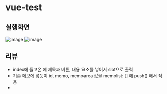 # vue-test
## 실행화면
   ![image](https://user-images.githubusercontent.com/96058996/159858577-a6f37035-552d-41ae-8fca-58d594805611.png)
   ![image](https://user-images.githubusercontent.com/96058996/159858623-4ea2f70a-4f59-4c23-b991-805011239285.png)

## 리뷰
* index에 들고온 <memo-component>에 제목과 버튼, 내용 요소를 넣어서 slot으로 출력
* 기존 메모에 넣듯이 id, memo, memoarea 값을 memolist: [] 에 push() 해서 적용
* 
